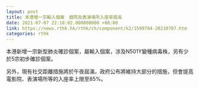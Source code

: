 ```yaml
---
layout: post
title: 本港增一宗輸入個案　戲院及表演場所入座率提高
date: 2021-07-07 22:18:02.000000000 +08:00
link: https://news.rthk.hk/rthk/ch/component/k2/1599704-20210707.htm
categories: rthk
---
```


本港新增一宗新型肺炎確診個案，屬輸入個案，涉及N501Y變種病毒株，另有少於5宗初步確診個案。

另外，現有社交距離措施將於午夜屆滿，政府公布將維持大部分的措施，但會提高電影院、表演場所等的入座率上限至85%。
